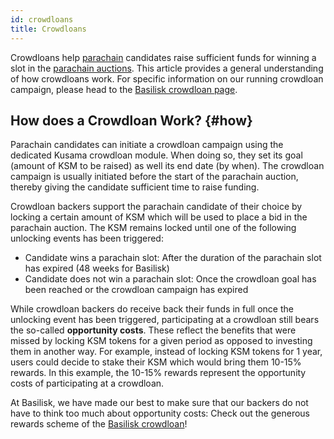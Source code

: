 ```yaml
---
id: crowdloans
title: Crowdloans
---
```


Crowdloans help [parachain](/parachains) candidates raise sufficient funds for winning a slot in the [parachain auctions](/parachain_auctions). This article provides a general understanding of how crowdloans work. For specific information on our running crowdloan campaign, please head to the [Basilisk crowdloan page](#link-crowdloan).


## How does a Crowdloan Work? {#how}

Parachain candidates can initiate a crowdloan campaign using the dedicated Kusama crowdloan module. When doing so, they set its goal (amount of KSM to be raised) as well its end date (by when). The crowdloan campaign is usually initiated before the start of the parachain auction, thereby giving the candidate sufficient time to raise funding.

Crowdloan backers support the parachain candidate of their choice by locking a certain amount of KSM which will be used to place a bid in the parachain auction. The KSM remains locked until one of the following unlocking events has been triggered:

* Candidate wins a parachain slot: After the duration of the parachain slot has expired (48 weeks for Basilisk)
* Candidate does not win a parachain slot: Once the crowdloan goal has been reached or the crowdloan campaign has expired

While crowdloan backers do receive back their funds in full once the unlocking event has been triggered, participating at a crowdloan still bears the so-called **opportunity costs**. These reflect the benefits that were missed by locking KSM tokens for a given period as opposed to investing them in another way. For example, instead of locking KSM tokens for 1 year, users could decide to stake their KSM which would bring them 10-15% rewards. In this example, the 10-15% rewards represent the opportunity costs of participating at a crowdloan.

At Basilisk, we have made our best to make sure that our backers do not have to think too much about opportunity costs: Check out the generous rewards scheme of the [Basilisk crowdloan](#link-crowdloan)!
